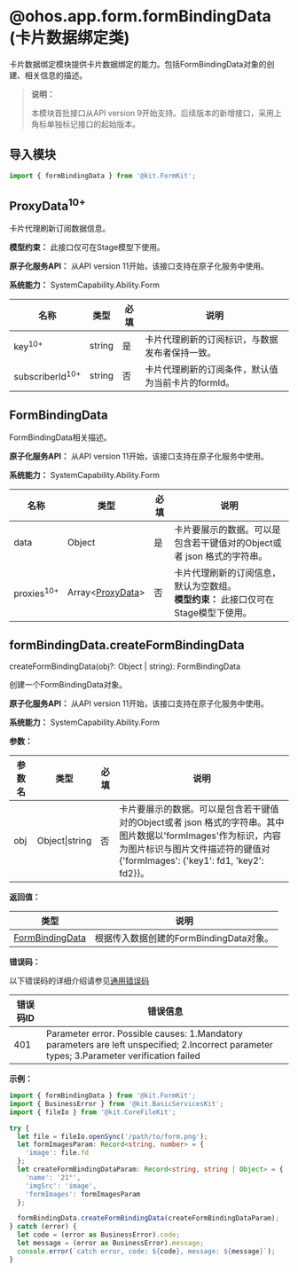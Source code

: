 # @ohos.app.form.formBindingData (卡片数据绑定类)

卡片数据绑定模块提供卡片数据绑定的能力。包括FormBindingData对象的创建、相关信息的描述。

> **说明：**
>
> 本模块首批接口从API version 9开始支持。后续版本的新增接口，采用上角标单独标记接口的起始版本。

## 导入模块

```ts
import { formBindingData } from '@kit.FormKit';
```


## ProxyData<sup>10+</sup>

卡片代理刷新订阅数据信息。

**模型约束：** 此接口仅可在Stage模型下使用。

**原子化服务API：** 从API version 11开始，该接口支持在原子化服务中使用。

**系统能力：** SystemCapability.Ability.Form

| 名称 | 类型 | 必填 | 说明 |
| -------- | -------- | -------- | -------- |
| key<sup>10+</sup> | string | 是 | 卡片代理刷新的订阅标识，与数据发布者保持一致。|
| subscriberId<sup>10+</sup> | string | 否 | 卡片代理刷新的订阅条件，默认值为当前卡片的formId。|


## FormBindingData

FormBindingData相关描述。

**原子化服务API：** 从API version 11开始，该接口支持在原子化服务中使用。

**系统能力：** SystemCapability.Ability.Form

| 名称 | 类型 | 必填 | 说明 |
| -------- | -------- | -------- | -------- |
| data | Object | 是 | 卡片要展示的数据。可以是包含若干键值对的Object或者 json 格式的字符串。|
| proxies<sup>10+</sup> | Array<[ProxyData](#proxydata10)> | 否 | 卡片代理刷新的订阅信息，默认为空数组。<br>**模型约束：** 此接口仅可在Stage模型下使用。<br>|

## formBindingData.createFormBindingData

createFormBindingData(obj?: Object | string): FormBindingData

创建一个FormBindingData对象。

**原子化服务API：** 从API version 11开始，该接口支持在原子化服务中使用。

**系统能力：** SystemCapability.Ability.Form

**参数：**

| 参数名 | 类型           | 必填 | 说明                                                         |
| ------ | -------------- | ---- | ------------------------------------------------------------ |
| obj    | Object\|string | 否   | 卡片要展示的数据。可以是包含若干键值对的Object或者 json 格式的字符串。其中图片数据以'formImages'作为标识，内容为图片标识与图片文件描述符的键值对{'formImages': {'key1': fd1, 'key2': fd2}}。|


**返回值：**

| 类型                                | 说明                                    |
| ----------------------------------- | --------------------------------------- |
| [FormBindingData](#formbindingdata) | 根据传入数据创建的FormBindingData对象。 |

**错误码：**

以下错误码的详细介绍请参见[通用错误码](../errorcode-universal.md)

| 错误码ID | 错误信息 |
| -------- | -------- |
| 401 | Parameter error. Possible causes: 1.Mandatory parameters are left unspecified; 2.Incorrect parameter types; 3.Parameter verification failed |


**示例：**

```ts
import { formBindingData } from '@kit.FormKit';
import { BusinessError } from '@kit.BasicServicesKit';
import { fileIo } from '@kit.CoreFileKit';

try {
  let file = fileIo.openSync('/path/to/form.png');
  let formImagesParam: Record<string, number> = {
    'image': file.fd
  };
  let createFormBindingDataParam: Record<string, string | Object> = {
    'name': '21°',
    'imgSrc': 'image',
    'formImages': formImagesParam
  };

  formBindingData.createFormBindingData(createFormBindingDataParam);
} catch (error) {
  let code = (error as BusinessError).code;
  let message = (error as BusinessError).message;
  console.error(`catch error, code: ${code}, message: ${message}`);
}
```